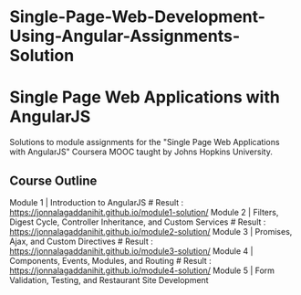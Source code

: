 # Single-Page-Web-Development-Using-Angular-Assignments-Solution

# Single Page Web Applications with AngularJS

Solutions to module assignments for the "Single Page Web Applications with AngularJS" Coursera MOOC taught by Johns Hopkins University.

## Course Outline

Module 1 | Introduction to AngularJS # Result : https://jonnalagaddanihit.github.io/module1-solution/
Module 2 | Filters, Digest Cycle, Controller Inheritance, and Custom Services # Result : https://jonnalagaddanihit.github.io/module2-solution/
Module 3 | Promises, Ajax, and Custom Directives # Result : https://jonnalagaddanihit.github.io/module3-solution/
Module 4 | Components, Events, Modules, and Routing # Result : https://jonnalagaddanihit.github.io/module4-solution/
Module 5 | Form Validation, Testing, and Restaurant Site Development 
